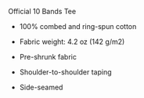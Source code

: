 Official 10 Bands Tee

+ 100% combed and ring-spun cotton 
* Fabric weight: 4.2 oz (142 g/m2)
- Pre-shrunk fabric
+ Shoulder-to-shoulder taping
* Side-seamed
